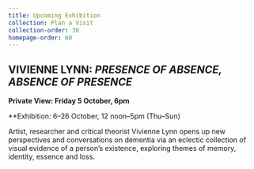 ```yaml
---
title: Upcoming Exhibition
collection: Plan a Visit
collection-order: 30
homepage-order: 60
---
```


## VIVIENNE LYNN: <cite>PRESENCE OF ABSENCE, ABSENCE OF PRESENCE</cite>

**Private View: Friday 5 October, 6pm**

**Exhibition: 6&ndash;26 October, 12 noon&ndash;5pm (Thu&ndash;Sun)

Artist, researcher and critical theorist Vivienne Lynn opens up new perspectives and conversations on dementia via an eclectic collection of visual evidence of a person&rsquo;s existence, exploring themes of memory, identity, essence and loss.